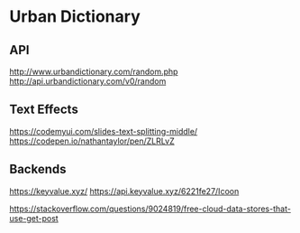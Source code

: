 Urban Dictionary
================

API
---
http://www.urbandictionary.com/random.php
http://api.urbandictionary.com/v0/random

Text Effects
------------
https://codemyui.com/slides-text-splitting-middle/
https://codepen.io/nathantaylor/pen/ZLRLvZ

Backends
--------
https://keyvalue.xyz/
https://api.keyvalue.xyz/6221fe27/Icoon

https://stackoverflow.com/questions/9024819/free-cloud-data-stores-that-use-get-post

